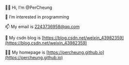 👋🏻 Hi, I’m @PerCheung

👀 I’m interested in programming

📫 My email is 2243736958@qq.com

🔗 My csdn blog is [https://blog.csdn.net/weixin_43982359](https://blog.csdn.net/weixin_43982359)

🤟🏻 My homepage is [https://percheung.github.io](https://percheung.github.io)
